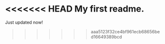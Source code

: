 <<<<<<< HEAD
My first readme.
=======
Just updated now!
>>>>>>> aaa5123f32ce4bf961ecb68656bed16649389bcd
